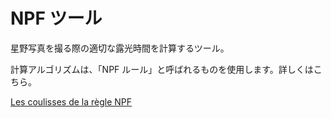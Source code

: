 # NPF ツール

星野写真を撮る際の適切な露光時間を計算するツール。

計算アルゴリズムは、「NPF ルール」と呼ばれるものを使用します。詳しくはこちら。

[Les coulisses de la règle NPF](https://sahavre.fr/wp/les-coulisses-de-la-regle-npf/)
